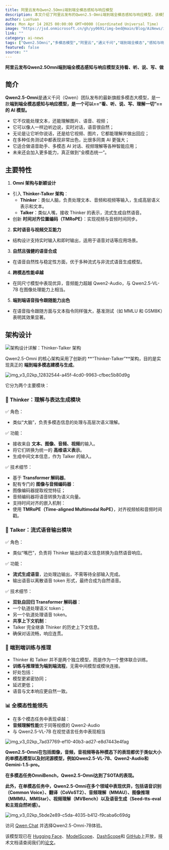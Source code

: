 ```yaml
---
title: 阿里云发布Qwen2.5Omni端到端全模态感知与响应模型
description: 本文介绍了阿里云发布的Qwen2.5-Omni端到端全模态感知与响应模型，该模型支持看、听、说、写、做，能处理文本、图片、语音、视频等多种模态，实现全方位的人机交互体验。
author: LuoYuan
date: Mon Apr 14 2025 00:00:00 GMT+0000 (Coordinated Universal Time)
image: "https://jsd.onmicrosoft.cn/gh/yy0691/img-bed@main/Blog/AiNews/img_v3_02kp_b2732eb4-0f15-47a2-bd47-197d0496898g.png"
link: ""
category: ai-news
tags: ["Qwen2.5Omni","多模态模型","阿里云","通义千问","端到端全模态","感知与响应","语音理解","视频分析","人机交互"]
featured: false
source: ""
---
```


**阿里云发布Qwen2.5Omni端到端全模态感知与响应模型支持看、听、说、写、做**


## 简介

**Qwen2.5-Omni**是通义千问（Qwen）团队发布的最新旗舰多模态大模型，是一款**端到端全模态感知与响应模型，是一个可以==“看、听、说、写、理解一切”==的 AI 模型。**

- 它不仅能处理文本，还能理解图片、语音、视频；
- 它可以像人一样边听边说，实时对话，语音很自然；
- 无论是让它听你说话，还是给它视频、图片，它都能理解并做出回应；
- 在多种任务测试中都表现非常出色，比很多同类 AI 更强大；
- 它适合做语音助手、多模态 AI 对话、视频理解等各种智能应用；
- 未来还会加入更多能力，真正做到“全模态统一”。

## **主要特性**

1. **Omni 架构与新颖设计**
- 引入 **Thinker-Talker 架构**：
    - **Thinker**：类似人脑，负责处理文本、音频和视频等输入，生成高层语义表示和文本。
    - **Talker**：类似人嘴，接收 Thinker 的表示，流式生成自然语音。
- 创新 **时间对齐位置编码（TMRoPE）**：实现视频与音频时间同步。

2. **实时语音与视频交互能力**
- 结构设计支持实时输入和即时输出，适用于语音对话等应用场景。
3. **自然且强健的语音合成**
- 在语音自然性与稳定性方面，优于多种流式与非流式语音生成模型。
4. **跨模态性能卓越**
- 在同尺寸模型中表现优异，音频能力超越 Qwen2-Audio，与 Qwen2.5-VL-7B 在图像处理能力上相当。

5. **端到端语音指令跟随能力出色**
- 在语音指令跟随方面与文本指令同样强大，基准测试（如 MMLU 和 GSM8K）表明其效果显著。

## 架构设计

![架构设计详解：Thinker-Talker 架构](https://jsd.onmicrosoft.cn/gh/yy0691/img-bed@main/Blog/AiNews/img_v3_02kp_b2732eb4-0f15-47a2-bd47-197d0496898g.png)

Qwen2.5-Omni 的核心架构采用了创新的 **“Thinker-Talker”**架构，目的是实现真正的 **端到端多模态建模与生成**。

![img_v3_02kp_12832544-a45f-4cd0-9963-cfbec5b80d9g](https://jsd.onmicrosoft.cn/gh/yy0691/img-bed@main/Blog/AiNews/img_v3_02kp_12832544-a45f-4cd0-9963-cfbec5b80d9g.png)

它分为两个主要模块：

### **🧠 Thinker：理解与表达生成模块**

✅ 角色：

- 类似“大脑”，负责多模态信息的处理与高层次语义理解。

✅ 功能：

- 接收来自 **文本、图像、音频、视频**的输入。
- 将它们转换为统一的 **高维语义表示**。
- 生成中间文本信息，作为 Talker 的输入。

✅ 技术细节：

- 基于 **Transformer 解码器**。
- 配有专门的 **图像与音频编码器**：
- 图像编码器提取视觉特征；
- 音频编码器将语音转换为语义向量。
- 支持时间对齐的嵌入机制：
- 使用 **TMRoPE（Time-aligned Multimodal RoPE）**，对齐视频帧和音频时间戳。

### **👄 Talker：流式语音输出模块**

✅ 角色：

- 类似“嘴巴”，负责将 Thinker 输出的语义信息转换为自然语音响应。

✅ 功能：

- **流式生成语音**，边处理边输出，不需等待全部输入完成。
- 输出语音以离散语音 token 形式，最终合成为自然语音。

✅ 技术细节：

- **双轨自回归 Transformer 解码器**：
- 一个轨道处理语义 token；
- 另一个轨道处理语音 token。
- **共享上下文机制**：
- Talker 完全继承 Thinker 的历史上下文信息。
- 确保对话流畅，响应连贯。

### **🔄 端到端训练与推理**

- Thinker 和 Talker 并不是两个独立模型，而是作为一个整体联合训练。
- **训练与推理皆为端到端流程**，无需中间模型或模块连接。
- 好处包括：
- 模型更紧密协同；
- 延迟更低；
- 语音与文本响应更自然一致。

### **📊 全模态性能领先**

- 在多个模态任务中表现卓越：
- **音频理解性能**优于同等规模的 Qwen2-Audio
- 与 Qwen2.5-VL-7B 在视觉语言任务中表现相当

![img_v3_02kp_7ad37769-ef10-40b3-ad27-e8d7443e4fag](https://jsd.onmicrosoft.cn/gh/yy0691/img-bed@main/Blog/AiNews/img_v3_02kp_7ad37769-ef10-40b3-ad27-e8d7443e4fag.png)

**Qwen2.5-Omni在包括图像，音频，音视频等各种模态下的表现都优于类似大小的单模态模型以及封闭源模型，例如Qwen2.5-VL-7B、Qwen2-Audio和Gemini-1.5-pro。**

**在多模态任务OmniBench，Qwen2.5-Omni达到了SOTA的表现。**

**此外，在单模态任务中，Qwen2.5-Omni在多个领域中表现优异，包括语音识别（Common Voice）、翻译（CoVoST2）、音频理解（MMAU）、图像推理（MMMU、MMStar）、视频理解（MVBench）以及语音生成（Seed-tts-eval和主观自然听感）。**

![img_v3_02kp_5bde2e89-c5da-4035-b412-f9caba6c69dg](https://jsd.onmicrosoft.cn/gh/yy0691/img-bed@main/Blog/AiNews/img_v3_02kp_5bde2e89-c5da-4035-b412-f9caba6c69dg.jpg)

访问 [Qwen Chat](https://chat.qwenlm.ai/) 并选择Qwen2.5-Omni-7B体验。

该模型现已在 [Hugging Face](https://huggingface.co/Qwen/Qwen2.5-Omni-7B)、[ModelScope](https://modelscope.cn/models/Qwen/Qwen2.5-Omni-7B)、[DashScope](https://help.aliyun.com/zh/model-studio/user-guide/qwen-omni)和 [GitHub](https://github.com/QwenLM/Qwen2.5-Omni)上开放，技术文档请查阅我们的[论文](https://github.com/QwenLM/Qwen2.5-Omni/assets/Qwen2.5_Omni.pdf)。